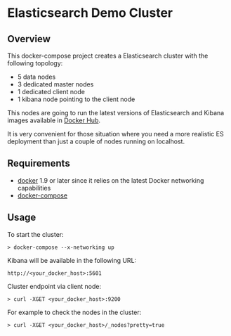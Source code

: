 # Elasticsearch Demo Cluster

## Overview

This docker-compose project creates a Elasticsearch cluster with the following topology:

- 5 data nodes
- 3 dedicated master nodes
- 1 dedicated client node
- 1 kibana node pointing to the client node

This nodes are going to run the latest versions of Elasticsearch and Kibana images available in [Docker Hub](https://hub.docker.com/).

It is very convenient for those situation where you need a more realistic ES deployment than just a couple of nodes running on localhost.


## Requirements

- [docker](https://www.docker.com) 1.9 or later since it relies on the latest Docker networking capabilities
- [docker-compose](https://www.docker.com/docker-compose)


## Usage

To start the cluster:

```
> docker-compose --x-networking up
```

Kibana will be available in the following URL:

```
http://<your_docker_host>:5601
```

Cluster endpoint via client node:

```
> curl -XGET <your_docker_host>:9200
```

For example to check the nodes in the cluster:

```
> curl -XGET <your_docker_host>/_nodes?pretty=true
```
